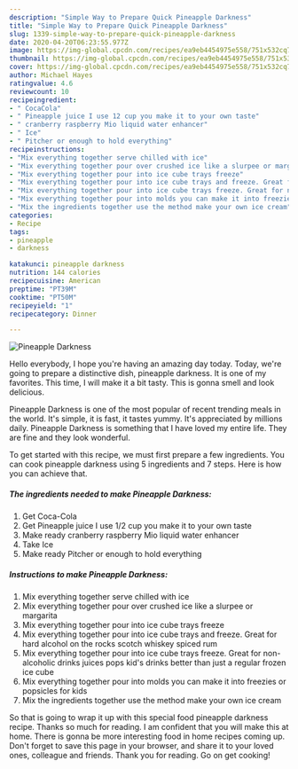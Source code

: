 ```yaml
---
description: "Simple Way to Prepare Quick Pineapple Darkness"
title: "Simple Way to Prepare Quick Pineapple Darkness"
slug: 1339-simple-way-to-prepare-quick-pineapple-darkness
date: 2020-04-20T06:23:55.977Z
image: https://img-global.cpcdn.com/recipes/ea9eb4454975e558/751x532cq70/pineapple-darkness-recipe-main-photo.jpg
thumbnail: https://img-global.cpcdn.com/recipes/ea9eb4454975e558/751x532cq70/pineapple-darkness-recipe-main-photo.jpg
cover: https://img-global.cpcdn.com/recipes/ea9eb4454975e558/751x532cq70/pineapple-darkness-recipe-main-photo.jpg
author: Michael Hayes
ratingvalue: 4.6
reviewcount: 10
recipeingredient:
- " CocaCola"
- " Pineapple juice I use 12 cup you make it to your own taste"
- " cranberry raspberry Mio liquid water enhancer"
- " Ice"
- " Pitcher or enough to hold everything"
recipeinstructions:
- "Mix everything together serve chilled with ice"
- "Mix everything together pour over crushed ice like a slurpee or margarita"
- "Mix everything together pour into ice cube trays freeze"
- "Mix everything together pour into ice cube trays and freeze. Great for hard alcohol on the rocks scotch whiskey spiced rum"
- "Mix everything together pour into ice cube trays freeze. Great for non-alcoholic drinks juices pops kid&#39;s drinks better than just a regular frozen ice cube"
- "Mix everything together pour into molds you can make it into freezies or popsicles for kids"
- "Mix the ingredients together use the method make your own ice cream"
categories:
- Recipe
tags:
- pineapple
- darkness

katakunci: pineapple darkness 
nutrition: 144 calories
recipecuisine: American
preptime: "PT39M"
cooktime: "PT50M"
recipeyield: "1"
recipecategory: Dinner

---
```



![Pineapple Darkness](https://img-global.cpcdn.com/recipes/ea9eb4454975e558/751x532cq70/pineapple-darkness-recipe-main-photo.jpg)

Hello everybody, I hope you're having an amazing day today. Today, we're going to prepare a distinctive dish, pineapple darkness. It is one of my favorites. This time, I will make it a bit tasty. This is gonna smell and look delicious.



Pineapple Darkness is one of the most popular of recent trending meals in the world. It's simple, it is fast, it tastes yummy. It's appreciated by millions daily. Pineapple Darkness is something that I have loved my entire life. They are fine and they look wonderful.


To get started with this recipe, we must first prepare a few ingredients. You can cook pineapple darkness using 5 ingredients and 7 steps. Here is how you can achieve that.

<!--inarticleads1-->

##### The ingredients needed to make Pineapple Darkness:

1. Get  Coca-Cola
1. Get  Pineapple juice I use 1/2 cup you make it to your own taste
1. Make ready  cranberry raspberry Mio liquid water enhancer
1. Take  Ice
1. Make ready  Pitcher or enough to hold everything




<!--inarticleads2-->

##### Instructions to make Pineapple Darkness:

1. Mix everything together serve chilled with ice
1. Mix everything together pour over crushed ice like a slurpee or margarita
1. Mix everything together pour into ice cube trays freeze
1. Mix everything together pour into ice cube trays and freeze. Great for hard alcohol on the rocks scotch whiskey spiced rum
1. Mix everything together pour into ice cube trays freeze. Great for non-alcoholic drinks juices pops kid&#39;s drinks better than just a regular frozen ice cube
1. Mix everything together pour into molds you can make it into freezies or popsicles for kids
1. Mix the ingredients together use the method make your own ice cream




So that is going to wrap it up with this special food pineapple darkness recipe. Thanks so much for reading. I am confident that you will make this at home. There is gonna be more interesting food in home recipes coming up. Don't forget to save this page in your browser, and share it to your loved ones, colleague and friends. Thank you for reading. Go on get cooking!
